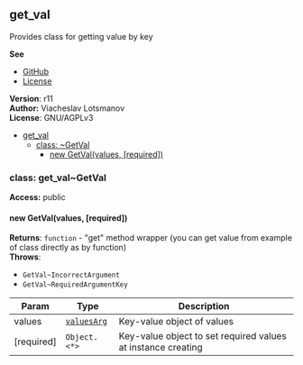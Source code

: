 <a name="module_get_val"></a>
## get_val
Provides class for getting value by key

**See**

- [GitHub](https://github.com/unclechu/js-useful-umd-modules/)
- [License](https://github.com/unclechu/js-useful-umd-modules/blob/master/AGPLv3-LICENSE)

**Version**: r11  
**Author:** Viacheslav Lotsmanov  
**License**: GNU/AGPLv3  

* [get_val](#module_get_val)
  * [class: ~GetVal](#module_get_val..GetVal)
    * [new GetVal(values, [required])](#new_module_get_val..GetVal_new)

<a name="module_get_val..GetVal"></a>
### class: get_val~GetVal
**Access:** public  
<a name="new_module_get_val..GetVal_new"></a>
#### new GetVal(values, [required])
**Returns**: <code>function</code> - "get" method wrapper (you can get value from example of class directly as by function)  
**Throws**:

- <code>GetVal~IncorrectArgument</code> 
- <code>GetVal~RequiredArgumentKey</code> 


| Param | Type | Description |
| --- | --- | --- |
| values | <code>[valuesArg](#GetVal..valuesArg)</code> | Key-value object of values |
| [required] | <code>Object.<\*></code> | Key-value object to set required values at instance creating |


